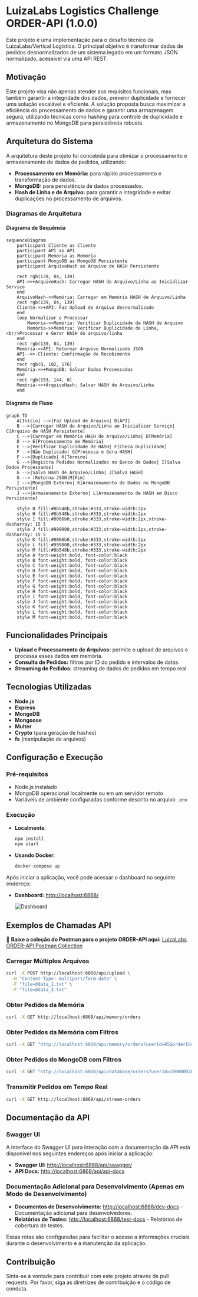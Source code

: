 # LuizaLabs Logistics Challenge ORDER-API (1.0.0)

Este projeto é uma implementação para o desafio técnico da LuizaLabs/Vertical Logística. O principal objetivo é transformar dados de pedidos desnormalizados de um sistema legado em um formato JSON normalizado, acessível via uma API REST.

## Motivação

Este projeto visa não apenas atender aos requisitos funcionais, mas também garantir a integridade dos dados, prevenir duplicidade e fornecer uma solução escalável e eficiente. A solução proposta busca maximizar a eficiência do processamento de dados e garantir uma armazenagem segura, utilizando técnicas como hashing para controle de duplicidade e armazenamento no MongoDB para persistência robusta.

## Arquitetura do Sistema

A arquitetura deste projeto foi concebida para otimizar o processamento e armazenamento de dados de pedidos, utilizando:

- **Processamento em Memória:** para rápido processamento e transformação de dados.
- **MongoDB:** para persistência de dados processados.
- **Hash de Linha e de Arquivo:** para garantir a integridade e evitar duplicações no processamento de arquivos.

### Diagramas de Arquitetura

#### Diagrama de Sequência
```mermaid
sequenceDiagram
    participant Cliente as Cliente
    participant API as API
    participant Memória as Memória
    participant MongoDB as MongoDB Persistente
    participant ArquivoHash as Arquivo de HASH Persistente

    rect rgb(139, 84, 139)
    API->>+ArquivoHash: Carregar HASH de Arquivo/Linha ao Inicializar Serviço
    end
    ArquivoHash->>Memória: Carregar em Memória HASH de Arquivo/Linha
    rect rgb(139, 84, 139)
    Cliente->>+API: Faz Upload de Arquivo desnormalizado
    end
    loop Normalizar e Processar
        Memória->>Memória: Verificar Duplicidade de HASH de Arquivo
        Memória->>Memória: Verificar Duplicidade de Linha,<br/>Processar e Gerar HASH do arquivo/linha
    end
    rect rgb(139, 84, 139)
    Memória->>API: Retornar Arquivo Normalizado JSON
    API-->>-Cliente: Confirmação de Recebimento
    end
    rect rgb(0, 102, 176)
    Memória->>+MongoDB: Salvar Dados Processados
    end
    rect rgb(153, 144, 0)
    Memória->>+ArquivoHash: Salvar HASH de Arquivo/Linha
    end
```

#### Diagrama de Fluxo
```mermaid
graph TD
    A[Início] -->|Faz Upload de Arquivo| B[API]
    B -->|Carregar HASH de Arquivo/Linha ao Inicializar Serviço| C[Arquivo de HASH Persistente]
    C -->|Carregar em Memória HASH de Arquivo/Linha| D[Memória]
    D --> E{Processamento em Memória}
    E -->|Verificar Duplicidade de HASH| F[Checa Duplicidade]
    F -->|Não Duplicado| G[Processa e Gera HASH]
    F -->|Duplicado| H[Término]
    G -->|Registra Pedidos Normalizados no Banco de Dados| I[Salva Dados Processados]
    G -->|Salva Hash de Arquivo/Linha| J[Salva HASH]
    G --> |Retorna JSON|M[Fim]
    I -->|MongoDB Externo| K[Armazenamento de Dados no MongoDB Persistente]
    J -->|Armazenamento Externo| L[Armazenamento de HASH em Disco Persistente]

    style B fill:#8b548b,stroke:#333,stroke-width:2px
    style H fill:#8b548b,stroke:#333,stroke-width:2px
    style I fill:#0066b0,stroke:#333,stroke-width:2px,stroke-dasharray: 15 5
    style J fill:#999000,stroke:#333,stroke-width:2px,stroke-dasharray: 15 5
    style K fill:#0066b0,stroke:#333,stroke-width:2px
    style L fill:#999000,stroke:#333,stroke-width:2px
    style M fill:#8b548b,stroke:#333,stroke-width:2px
    style A font-weight:bold, font-color:black
    style B font-weight:bold, font-color:black
    style C font-weight:bold, font-color:black
    style D font-weight:bold, font-color:black
    style E font-weight:bold, font-color:black
    style F font-weight:bold, font-color:black
    style G font-weight:bold, font-color:black
    style H font-weight:bold, font-color:black
    style I font-weight:bold, font-color:black
    style J font-weight:bold, font-color:black
    style K font-weight:bold, font-color:black
    style L font-weight:bold, font-color:black
    style M font-weight:bold, font-color:black
```

## Funcionalidades Principais

- **Upload e Processamento de Arquivos:** permite o upload de arquivos e processa esses dados em memória.
- **Consulta de Pedidos:** filtros por ID do pedido e intervalos de datas.
- **Streaming de Pedidos:** streaming de dados de pedidos em tempo real.

## Tecnologias Utilizadas

- **Node.js**
- **Express**
- **MongoDB**
- **Mongoose**
- **Multer**
- **Crypto** (para geração de hashes)
- **fs** (manipulação de arquivos)

## Configuração e Execução

### Pré-requisitos

- Node.js instalado
- MongoDB operacional localmente ou em um servidor remoto
- Variáveis de ambiente configuradas conforme descrito no arquivo `.env`

### Execução

- **Localmente**:
  ```bash
  npm install
  npm start
  ```

- **Usando Docker**:
  ```bash
  docker-compose up
  ```
Após iniciar a aplicação, você pode acessar o dashboard no seguinte endereço:

- **Dashboard:** [http://localhost:6868/](http://localhost:6868/)
  
  ![Dashboard](https://github.com/caputomarcos/luizalabs-logistics-challenge-order-api/assets/3945941/bc67399c-29cf-4a8e-89f0-f27d78863477)


## Exemplos de Chamadas API

🔗 **Baixe a coleção do Postman para o projeto ORDER-API aqui:**
[LuizaLabs ORDER-API Postman Collection](https://raw.githubusercontent.com/caputomarcos/luizalabs-logistics-challenge-order-api/main/luizalabs-logistics-challenge-order-api.postman_collection.json)

### Carregar Múltiplos Arquivos

```bash
curl -X POST http://localhost:6868/api/upload \
  -H "Content-Type: multipart/form-data" \
  -F "file=@data_1.txt" \
  -F "file=@data_2.txt"
```

### Obter Pedidos da Memória

```bash
curl -X GET http://localhost:6868/api/memory/orders
```

### Obter Pedidos da Memória com Filtros

```bash
curl -X GET "http://localhost:6868/api/memory/orders?userId=85&orderId=909"
```

### Obter Pedidos do MongoDB com Filtros

```bash
curl -X GET "http://localhost:6868/api/database/orders?userId=1000000200&orderId=1839"
```

### Transmitir Pedidos em Tempo Real

```bash
curl -X GET http://localhost:6868/api/stream-orders
```

## Documentação da API

### Swagger UI
A interface do Swagger UI para interação com a documentação da API está disponível nos seguintes endereços após iniciar a aplicação:
- **Swagger UI:** [http://localhost:6868/api/swagger/](http://localhost:6868/api/swagger/)
- **API Docs:** [http://localhost:6868/api/api-docs](http://localhost:6868/api/api-docs)

### Documentação Adicional para Desenvolvimento (Apenas em Modo de Desenvolvimento)
- **Documentos de Desenvolvimento:** [http://localhost:6868/dev-docs](http://localhost:6868/dev-docs) - Documentação adicional para desenvolvedores.
- **Relatórios de Testes:** [http://localhost:6868/test-docs](http://localhost:6868/test-docs) - Relatórios de cobertura de testes.

Essas rotas são configuradas para facilitar o acesso a informações cruciais durante o desenvolvimento e a manutenção da aplicação.

## Contribuição

Sinta-se à vontade para contribuir com este projeto através de pull requests. Por favor, siga as diretrizes de contribuição e o código de conduta.

